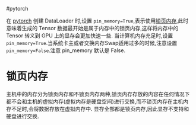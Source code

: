 #pytorch

 在 [pytorch](pytorch.md)  创建 DataLoader 时,设置 ``pin_memory=True``,表示使用[锁页内存](pin_memory.md#%E9%94%81%E9%A1%B5%E5%86%85%E5%AD%98),此时意味着生成的 Tensor 数据最开始是属于内存中的锁页内存,这样将内存中的 Tensor 转义到 GPU 上的显存会更加快速一些.
 当计算机内存充足时,设置 ``pin_memory=True``.当系统卡主或者交换内存Swap适用过多的时候,注意设置 ``pin_memory=False``.注意 pin_memory 默认是 False.

# 锁页内存
主机中的内存分为锁页内存和不锁页内存两种,锁页内存存放的内容在任何情况下都不会和主机的虚拟内存(虚拟内存是硬盘空间)进行交换,而不锁页内存在主机内存不足时,会将数据存放在虚拟内存中.
显存全部都是锁页内存,因此显存不支持和硬盘进行交换.
